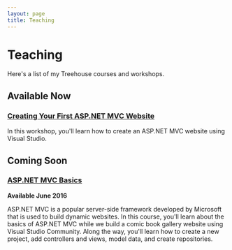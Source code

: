 ```yaml
---
layout: page
title: Teaching
---
```


# Teaching

Here's a list of my Treehouse courses and workshops.

## Available Now

### [Creating Your First ASP.NET MVC Website](https://teamtreehouse.com/library/creating-your-first-aspnet-mvc-website)

In this workshop, you'll learn how to create an ASP.NET MVC website using Visual Studio.

## Coming Soon

### [ASP.NET MVC Basics](https://teamtreehouse.com/library/aspnet-mvc-basics/upcoming)

**Available June 2016**

ASP.NET MVC is a popular server-side framework developed by Microsoft that is used to build dynamic websites. In this course, you'll learn about the basics of ASP.NET MVC while we build a comic book gallery website using Visual Studio Community. Along the way, you'll learn how to create a new project, add controllers and views, model data, and create repositories.
